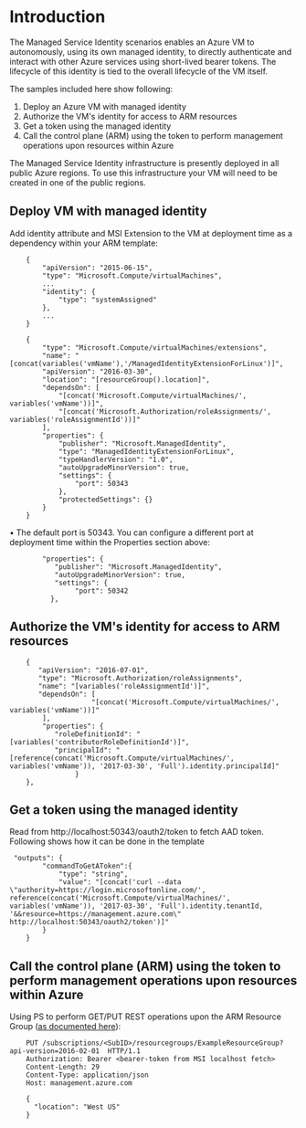 
# Introduction
The Managed Service Identity scenarios enables an Azure VM to autonomously, using its own managed identity, to directly authenticate and interact with other Azure services using short-lived bearer tokens.  The lifecycle of this identity is tied to the overall lifecycle of the VM itself.

The samples included here show following:
1. Deploy an Azure VM with managed identity
2. Authorize the VM's identity for access to ARM resources
3. Get a token using the managed identity
4. Call the control plane (ARM) using the token to perform management operations upon resources within Azure

The Managed Service Identity infrastructure is presently deployed in all public Azure regions. To use this infrastructure your VM will need to be created in one of the public regions. 

## Deploy VM with managed identity
Add identity attribute and MSI Extension to the VM at deployment time as a dependency within your ARM template:
```
    {
        "apiVersion": "2015-06-15",
        "type": "Microsoft.Compute/virtualMachines",
        ...
        "identity": { 
            "type": "systemAssigned"
        },
        ...
    }
```
```
    { 
        "type": "Microsoft.Compute/virtualMachines/extensions",
        "name": "[concat(variables('vmName'),'/ManagedIdentityExtensionForLinux')]",
        "apiVersion": "2016-03-30",
        "location": "[resourceGroup().location]",
        "dependsOn": [
            "[concat('Microsoft.Compute/virtualMachines/', variables('vmName'))]",
            "[concat('Microsoft.Authorization/roleAssignments/', variables('roleAssignmentId'))]"
        ],
        "properties": {
            "publisher": "Microsoft.ManagedIdentity",
            "type": "ManagedIdentityExtensionForLinux",
            "typeHandlerVersion": "1.0",
            "autoUpgradeMinorVersion": true,
            "settings": {
                "port": 50343
            },
            "protectedSettings": {}
        }
    } 
```
•	The default port is 50343.  You can configure a different port at deployment time within the Properties section above:
```
        "properties": {
           "publisher": "Microsoft.ManagedIdentity",
           "autoUpgradeMinorVersion": true,
           "settings": {
                "port": 50342
          },
```
## Authorize the VM's identity for access to ARM resources

```
    {
       "apiVersion": "2016-07-01",
       "type": "Microsoft.Authorization/roleAssignments",
       "name": "[variables('roleAssignmentId')]",
       "dependsOn": [
                    "[concat('Microsoft.Compute/virtualMachines/', variables('vmName'))]"
        ],
        "properties": {
           "roleDefinitionId": "[variables('contributorRoleDefinitionId')]",
           "principalId": "[reference(concat('Microsoft.Compute/virtualMachines/', variables('vmName')), '2017-03-30', 'Full').identity.principalId]"
                }
    },
```
## Get a token using the managed identity
Read from http://localhost:50343/oauth2/token to fetch AAD token. Following shows how it can be done in the template
```
 "outputs": {
        "commandToGetAToken":{
            "type": "string",
            "value": "[concat('curl --data \"authority=https://login.microsoftonline.com/', reference(concat('Microsoft.Compute/virtualMachines/', variables('vmName')), '2017-03-30', 'Full').identity.tenantId, '&&resource=https://management.azure.com\" http://localhost:50343/oauth2/token')]"
        }
    }
```
## Call the control plane (ARM) using the token to perform management operations upon resources within Azure
Using PS to perform GET/PUT REST operations upon the ARM Resource Group ([as documented here](https://docs.microsoft.com/en-us/rest/api/)):

```
    PUT /subscriptions/<SubID>/resourcegroups/ExampleResourceGroup?api-version=2016-02-01  HTTP/1.1
    Authorization: Bearer <bearer-token from MSI localhost fetch>
    Content-Length: 29
    Content-Type: application/json
    Host: management.azure.com

    {
      "location": "West US"
    }
```

